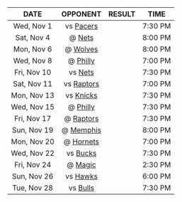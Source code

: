 |    DATE     |             OPPONENT             |  RESULT  |  TIME   |
|:-----------:|:--------------------------------:|:--------:|:-------:|
| Wed, Nov 1  |      vs [Pacers](/r/pacers)      |          | 7:30 PM |
| Sat, Nov 4  |       @ [Nets](/r/GoNets)        |          | 8:00 PM |
| Mon, Nov 6  |   @ [Wolves](/r/timberwolves)    |          | 8:00 PM |
| Wed, Nov 8  |      @ [Philly](/r/sixers)       |          | 7:00 PM |
| Fri, Nov 10 |       vs [Nets](/r/GoNets)       |          | 7:30 PM |
| Sat, Nov 11 | vs [Raptors](/r/torontoraptors)  |          | 7:00 PM |
| Mon, Nov 13 |     vs [Knicks](/r/NYKnicks)     |          | 7:30 PM |
| Wed, Nov 15 |      @ [Philly](/r/sixers)       |          | 7:30 PM |
| Fri, Nov 17 |  @ [Raptors](/r/torontoraptors)  |          | 7:30 PM |
| Sun, Nov 19 | @ [Memphis](/r/memphisgrizzlies) |          | 8:00 PM |
| Mon, Nov 20 | @ [Hornets](/r/CharlotteHornets) |          | 7:00 PM |
| Wed, Nov 22 |     vs [Bucks](/r/MkeBucks)      |          | 7:30 PM |
| Fri, Nov 24 |    @ [Magic](/r/OrlandoMagic)    |          | 2:30 PM |
| Sun, Nov 26 |   vs [Hawks](/r/AtlantaHawks)    |          | 6:00 PM |
| Tue, Nov 28 |   vs [Bulls](/r/chicagobulls)    |          | 7:30 PM |